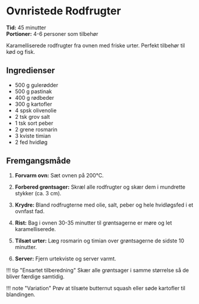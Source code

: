 # Ovnristede Rodfrugter

**Tid:** 45 minutter  
**Portioner:** 4-6 personer som tilbehør

Karamelliserede rodfrugter fra ovnen med friske urter. Perfekt tilbehør til kød og fisk.

## Ingredienser

- 500 g gulerødder
- 500 g pastinak
- 400 g rødbeder
- 300 g kartofler
- 4 spsk olivenolie
- 2 tsk grov salt
- 1 tsk sort peber
- 2 grene rosmarin
- 3 kviste timian
- 2 fed hvidløg

## Fremgangsmåde

1. **Forvarm ovn:** Sæt ovnen på 200°C.

2. **Forbered grøntsager:** Skræl alle rodfrugter og skær dem i mundrette stykker (ca. 3 cm).

3. **Krydre:** Bland rodfrugterne med olie, salt, peber og hele hvidløgsfed i et ovnfast fad.

4. **Rist:** Bag i ovnen 30-35 minutter til grøntsagerne er møre og let karamelliserede.

5. **Tilsæt urter:** Læg rosmarin og timian over grøntsagerne de sidste 10 minutter.

6. **Server:** Fjern urtekviste og server varmt.

!!! tip "Ensartet tilberedning"
    Skær alle grøntsager i samme størrelse så de bliver færdige samtidig.

!!! note "Variation"
    Prøv at tilsæte butternut squash eller søde kartofler til blandingen.